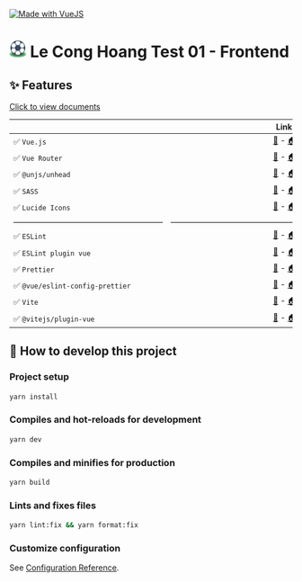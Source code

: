 [![Made with VueJS](https://img.shields.io/badge/-Made%20with%20Vue.js-4fc08d?&logo=vuedotjs&logoColor=white)](https://vuejs.org/)

<h1><img height="30" src="./public/favicon.png" alt="Logo"/>&nbsp;Le Cong Hoang Test 01 - Frontend</h1>

## ✨ Features

[Click to view documents](https://docs.google.com/document/d/1N4vjJTo1zki1rDAh6pQtwa-9Aavl7AXz/edit)

|                                 |                                                                      Links                                                                       |  
|:--------------------------------|-----------------------------:|
| ✅ `Vue.js`                      |                                             [🔧](https://vuejs.org/api/) - [🏠](https://vuejs.org/)                                              |
| ✅ `Vue Router`                  |                                       [🔧](https://router.vuejs.org/api/) - [🏠](https://router.vuejs.org)                                       |
| ✅ `@unjs/unhead`                |                            [🔧](https://unhead.harlanzw.com/guide/composables/use-head) - [🏠](https://unhead.harlanzw.com)                            |
| ✅ `SASS`                        |                                     [🔧](https://sass-lang.com/documentation) - [🏠](https://sass-lang.com)                                      |
| ✅ `Lucide Icons`                |                                     [🔧](https://lucide.dev/docs/lucide-vue-next) - [🏠](https://lucide.dev)                                     |
| ———————————————————             |             ———————————————— |
| ✅ `ESLint`                      |                                [🔧](https://eslint.org/docs/user-guide/gtting-started) - [🏠](https://eslint.org)                                |
| ✅ `ESLint plugin vue`           |                                   [🔧](https://eslint.vuejs.org/user-guide/) - [🏠](https://eslint.vuejs.org/)                                   |
| ✅ `Prettier`                    |                                    [🔧](https://prettier.io/docs/en/index.html) - [🏠](https://prettier.io/)                                     |
| ✅ `@vue/eslint-config-prettier` |          [🔧](https://github.com/vuejs/eslint-config-prettier#readme) - [🏠](https://www.npmjs.com/package/@vue/eslint-config-prettier)          |
| ✅ `Vite`                        |                                           [🔧](https://vitejs.dev/config/) - [🏠](https://vitejs.dev/)                                           |
| ✅ `@vitejs/plugin-vue`          | [🔧](https://github.com/vitejs/vite-plugin-vue/blob/main/packages/plugin-vue/README.md) - [🏠](https://www.npmjs.com/package/@vitejs/plugin-vue) |

## 🚀 How to develop this project

### Project setup

```bash
yarn install
```

### Compiles and hot-reloads for development

```bash
yarn dev
```

### Compiles and minifies for production

```bash
yarn build
```

### Lints and fixes files

```bash
yarn lint:fix && yarn format:fix
```

### Customize configuration

See [Configuration Reference](https://cli.vuejs.org/config/).
